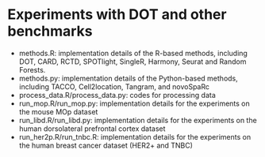 # Experiments with DOT and other benchmarks

* methods.R: implementation details of the R-based methods, including DOT, CARD, RCTD, SPOTlight, SingleR, Harmony, Seurat and Random Forests.
* methods.py: implementation details of the Python-based methods, including TACCO, Cell2location, Tangram, and novoSpaRc
* process_data.R/process_data.py: codes for processing data
* run_mop.R/run_mop.py: implementation details for the experiments on the mouse MOp dataset
* run_libd.R/run_libd.py: implementation details for the experiments on the human dorsolateral prefrontal cortex dataset
* run_her2p.R/run_tnbc.R: implementation details for the experiments on the human breast cancer dataset (HER2+ and TNBC)
